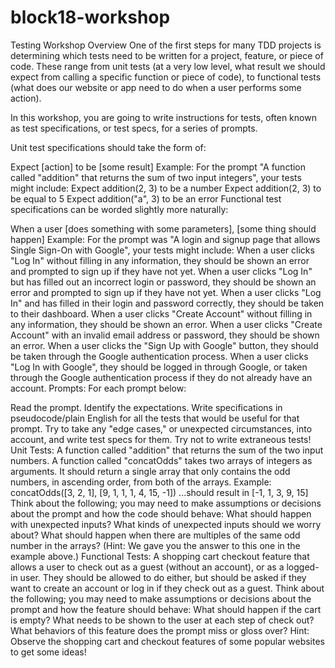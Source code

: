 # block18-workshop
Testing Workshop
Overview
One of the first steps for many TDD projects is determining which tests need to be written for a project, feature, or piece of code. These range from unit tests (at a very low level, what result we should expect from calling a specific function or piece of code), to functional tests (what does our website or app need to do when a user performs some action).

In this workshop, you are going to write instructions for tests, often known as test specifications, or test specs, for a series of prompts. 

Unit test specifications should take the form of:

Expect [action] to be [some result]
Example: For the prompt "A function called "addition" that returns the sum of two input integers", your tests might include:
Expect addition(2, 3) to be a number
Expect addition(2, 3) to be equal to 5
Expect addition("a", 3) to be an error
Functional test specifications can be worded slightly more naturally:

When a user [does something with some parameters], [some thing should happen]
Example: For the prompt was "A login and signup page that allows Single Sign-On with Google", your tests might include:
When a user clicks "Log In" without filling in any information, they should be shown an error and prompted to sign up if they have not yet.
When a user clicks "Log In" but has filled out an incorrect login or password, they should be shown an error and prompted to sign up if they have not yet.
When a user clicks "Log In" and has filled in their login and password correctly, they should be taken to their dashboard.
When a user clicks "Create Account" without filling in any information, they should be shown an error.
When a user clicks "Create Account" with an invalid email address or password, they should be shown an error.
When a user clicks the "Sign Up with Google" button, they should be taken through the Google authentication process.
When a user clicks "Log In with Google", they should be logged in through Google, or taken through the Google authentication process if they do not already have an account.
Prompts: 
For each prompt below: 

Read the prompt.
Identify the expectations.
Write specifications in pseudocode/plain English for all the tests that would be useful for that prompt.
Try to take any "edge cases," or unexpected circumstances, into account, and write test specs for them.
Try not to write extraneous tests!
Unit Tests:
A function called "addition" that returns the sum of the two input numbers.
A function called "concatOdds" takes two arrays of integers as arguments. It should return a single array that only contains the odd numbers, in ascending order, from both of the arrays.
Example: concatOdds([3, 2, 1], [9, 1, 1, 1, 4, 15, -1])
...should result in [-1, 1, 3, 9, 15]
Think about the following; you may need to make assumptions or decisions about the prompt and how the code should behave:
What should happen with unexpected inputs?
What kinds of unexpected inputs should we worry about?
What should happen when there are multiples of the same odd number in the arrays? (Hint: We gave you the answer to this one in the example above.)
Functional Tests:
A shopping cart checkout feature that allows a user to check out as a guest (without an account), or as a logged-in user. They should be allowed to do either, but should be asked if they want to create an account or log in if they check out as a guest.
Think about the following; you may need to make assumptions or decisions about the prompt and how the feature should behave:
What should happen if the cart is empty?
What needs to be shown to the user at each step of check out?
What behaviors of this feature does the prompt miss or gloss over?
Hint: Observe the shopping cart and checkout features of some popular websites to get some ideas!